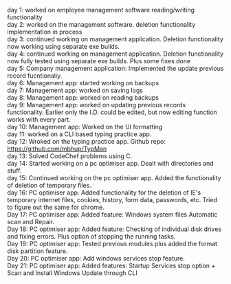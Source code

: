 day 1: worked on employee management software reading/writing functionality <br>
day 2: worked on the management software. deletion functionality implementation in process <br> 
day 3: continued working on management application. Deletion functionality now working using separate exe builds. <br>
day 4: continued working on management application. Deletion functionality now fully tested using separate exe builds. Plus some fixes done <br>
day 5: Company management application: Implemented the update previous record fucntionaliy. <br>
day 6: Management app: started working on backups <br>
day 7: Management app: worked on saving logs <br>
day 8: Management app: worked on reading backups <br>
day 9: Management app: worked on updating previous records functionality. Earlier only the I.D. could be edited, but now editing function works with every part. <br>
day 10: Management app: Worked on the UI formatting <br>
day 11: worked on a CLI based typing practice app. <br>
day 12: Wroked on the typing practice app. Github repo: https://github.com/mbhup/TypMan <br>
day 13: Solved CodeChef problems using C. <br>
day 14: Started working on a pc optimiser app. Dealt with directories and stuff. <br>
day 15: Continued working on the pc optimiser app. Added the functionality of deletion of temporary files. <br>
day 16: PC optimiser app: Added functionality for the deletion of IE's temporary internet files, cookies, history, form data, passwords, etc. Tried to figure out the same for chrome. <br>
Day 17: PC optimiser app: Added feature: Windows system files Automatic scan and Repair. <br>
Day 18: PC optimiser app: Added feature: Checking of individual disk drives and fixing errors. Plus option of stopping the running tasks. <br>
Day 19: PC optimiser app: Tested previous modules plus added the format disk partition feature. <br>
Day 20: PC optimiser app: Add windows services stop feature. <br>
Day 21: PC optimiser app: Added features: Startup Services stop option + Scan and Install Windows Update through CLI <br>
